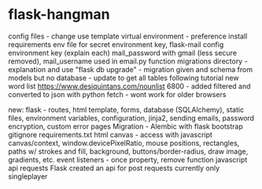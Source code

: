 # flask-hangman

config files - change use template
virtual environment - preference
install requirements
env file for secret environment key, flask-mail config environment key (explain each)
mail_password with gmail (less secure removed), mail_username used in email.py function
migrations directory - explanation and use
"flask db upgrade" - migration given and schema from models but no database - update to get all tables
following tutorial
new word list https://www.desiquintans.com/nounlist 6800 - added filtered and converted to json with python
fetch - wont work for older browsers

new:
flask - routes, html template, forms, database (SQLAlchemy), static files, environment variables, configuration, jinja2, sending emails, password encryption, custom error pages
Migration - Alembic with flask
bootstrap
gitignore
requirements.txt
html canvas - access with javascript canvas/context, window.devicePixelRatio, mouse positions, rectangles, paths w/ strokes and fill, background, buttons/border-radius, draw image, gradients, etc.
event listeners - once property, remove function
javascript api requests
Flask created an api for post requests
currently only singleplayer 